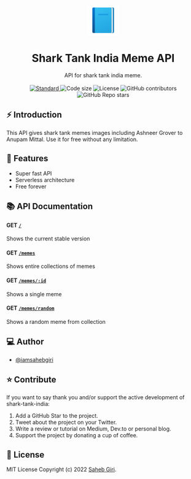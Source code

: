 <p align="center">
  <a href="https://github.com/iamsahebgiri/add-readme">
    <img alt="shark-tank-india" height="80" src="https://raw.githubusercontent.com/iamsahebgiri/add-readme/main/static/add-readme.png">
  </a>
</p>
<h1 align="center">Shark Tank India Meme API</h1>

<div align="center">
API for shark tank india meme.
</div>

<br />

<div align="center">
  <a href="https://standardjs.com">
    <img src="https://img.shields.io/badge/code%20style-standard-brightgreen.svg?style=flat-square"
      alt="Standard" />
  </a>
  
  <img src="https://img.shields.io/github/languages/code-size/iamsahebgiri/shark-tank-india?style=flat-square" alt="Code size" />

  <img src="https://img.shields.io/github/license/iamsahebgiri/shark-tank-india?style=flat-square" alt="License" />

  <img alt="GitHub contributors" src="https://img.shields.io/github/contributors/iamsahebgiri/shark-tank-india?style=flat-square">

  <img alt="GitHub Repo stars" src="https://img.shields.io/github/stars/iamsahebgiri/shark-tank-india?style=social">
</div>

## ⚡️ Introduction

This API gives shark tank memes images including Ashneer Grover to Anupam Mittal. Use it for free without any limitation.

## 🎯 Features

- Super fast API
- Serverless architecture
- Free forever

## 📚️ API Documentation


#### GET [`/`](https://shark-tank-india.vercel.app/)

Shows the current stable version

#### GET [`/memes`](https://shark-tank-india.vercel.app/memes)

Shows entire collections of memes

#### GET [`/memes/:id`](https://shark-tank-india.vercel.app/memes/621bb2e70fed3eac155906f8)

Shows a single meme

#### GET [`/memes/random`](https://shark-tank-india.vercel.app/memes/random)

Shows a random meme from collection


## ‎‍💻 Author

- [@iamsahebgiri](https://github.com/iamsahebgiri)

## ⭐️ Contribute

If you want to say thank you and/or support the active development of shark-tank-india:

1. Add a GitHub Star to the project.
2. Tweet about the project on your Twitter.
3. Write a review or tutorial on Medium, Dev.to or personal blog.
4. Support the project by donating a cup of coffee.

## 🧾 License

MIT License Copyright (c) 2022 [Saheb Giri](https://github.com/iamsahebgiri).
